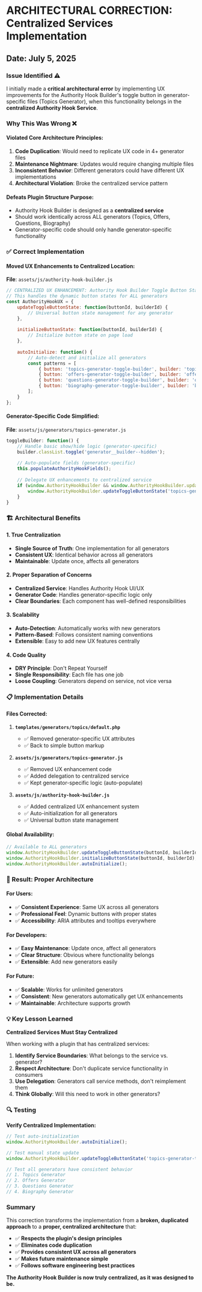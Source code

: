# ARCHITECTURAL CORRECTION: Centralized Services Implementation

## Date: July 5, 2025

### Issue Identified ⚠️
I initially made a **critical architectural error** by implementing UX improvements for the Authority Hook Builder's toggle button in generator-specific files (Topics Generator), when this functionality belongs in the **centralized Authority Hook Service**.

### Why This Was Wrong ❌

#### **Violated Core Architecture Principles:**
1. **Code Duplication**: Would need to replicate UX code in 4+ generator files
2. **Maintenance Nightmare**: Updates would require changing multiple files
3. **Inconsistent Behavior**: Different generators could have different UX implementations
4. **Architectural Violation**: Broke the centralized service pattern

#### **Defeats Plugin Structure Purpose:**
- Authority Hook Builder is designed as a **centralized service**
- Should work identically across ALL generators (Topics, Offers, Questions, Biography)
- Generator-specific code should only handle generator-specific functionality

### ✅ Correct Implementation

#### **Moved UX Enhancements to Centralized Location:**
**File**: `assets/js/authority-hook-builder.js`

```javascript
// CENTRALIZED UX ENHANCEMENT: Authority Hook Builder Toggle Button State Management
// This handles the dynamic button states for ALL generators
const AuthorityHookUX = {
    updateToggleButtonState: function(buttonId, builderId) {
        // Universal button state management for any generator
    },
    
    initializeButtonState: function(buttonId, builderId) {
        // Initialize button state on page load
    },
    
    autoInitialize: function() {
        // Auto-detect and initialize all generators
        const patterns = [
            { button: 'topics-generator-toggle-builder', builder: 'topics-generator-authority-hook-builder' },
            { button: 'offers-generator-toggle-builder', builder: 'offers-generator-authority-hook-builder' },
            { button: 'questions-generator-toggle-builder', builder: 'questions-generator-authority-hook-builder' },
            { button: 'biography-generator-toggle-builder', builder: 'biography-generator-authority-hook-builder' }
        ];
    }
};
```

#### **Generator-Specific Code Simplified:**
**File**: `assets/js/generators/topics-generator.js`

```javascript
toggleBuilder: function() {
    // Handle basic show/hide logic (generator-specific)
    builder.classList.toggle('generator__builder--hidden');
    
    // Auto-populate fields (generator-specific)
    this.populateAuthorityHookFields();
    
    // Delegate UX enhancements to centralized service
    if (window.AuthorityHookBuilder && window.AuthorityHookBuilder.updateToggleButtonState) {
        window.AuthorityHookBuilder.updateToggleButtonState('topics-generator-toggle-builder', 'topics-generator-authority-hook-builder');
    }
}
```

### 🏗️ Architectural Benefits

#### **1. True Centralization**
- **Single Source of Truth**: One implementation for all generators
- **Consistent UX**: Identical behavior across all generators
- **Maintainable**: Update once, affects all generators

#### **2. Proper Separation of Concerns**
- **Centralized Service**: Handles Authority Hook UI/UX
- **Generator Code**: Handles generator-specific logic only
- **Clear Boundaries**: Each component has well-defined responsibilities

#### **3. Scalability**
- **Auto-Detection**: Automatically works with new generators
- **Pattern-Based**: Follows consistent naming conventions
- **Extensible**: Easy to add new UX features centrally

#### **4. Code Quality**
- **DRY Principle**: Don't Repeat Yourself
- **Single Responsibility**: Each file has one job
- **Loose Coupling**: Generators depend on service, not vice versa

### 📋 Implementation Details

#### **Files Corrected:**

1. **`templates/generators/topics/default.php`**
   - ✅ Removed generator-specific UX attributes
   - ✅ Back to simple button markup

2. **`assets/js/generators/topics-generator.js`**
   - ✅ Removed UX enhancement code
   - ✅ Added delegation to centralized service
   - ✅ Kept generator-specific logic (auto-populate)

3. **`assets/js/authority-hook-builder.js`**
   - ✅ Added centralized UX enhancement system
   - ✅ Auto-initialization for all generators
   - ✅ Universal button state management

#### **Global Availability:**
```javascript
// Available to ALL generators
window.AuthorityHookBuilder.updateToggleButtonState(buttonId, builderId);
window.AuthorityHookBuilder.initializeButtonState(buttonId, builderId);
window.AuthorityHookBuilder.autoInitialize();
```

### 🎯 Result: Proper Architecture

#### **For Users:**
- ✅ **Consistent Experience**: Same UX across all generators
- ✅ **Professional Feel**: Dynamic buttons with proper states
- ✅ **Accessibility**: ARIA attributes and tooltips everywhere

#### **For Developers:**
- ✅ **Easy Maintenance**: Update once, affect all generators
- ✅ **Clear Structure**: Obvious where functionality belongs
- ✅ **Extensible**: Add new generators easily

#### **For Future:**
- ✅ **Scalable**: Works for unlimited generators
- ✅ **Consistent**: New generators automatically get UX enhancements
- ✅ **Maintainable**: Architecture supports growth

### 💡 Key Lesson Learned

**Centralized Services Must Stay Centralized**

When working with a plugin that has centralized services:

1. **Identify Service Boundaries**: What belongs to the service vs. generator?
2. **Respect Architecture**: Don't duplicate service functionality in consumers
3. **Use Delegation**: Generators call service methods, don't reimplement them
4. **Think Globally**: Will this need to work in other generators?

### 🔍 Testing

**Verify Centralized Implementation:**

```javascript
// Test auto-initialization
window.AuthorityHookBuilder.autoInitialize();

// Test manual state update
window.AuthorityHookBuilder.updateToggleButtonState('topics-generator-toggle-builder', 'topics-generator-authority-hook-builder');

// Test all generators have consistent behavior
// 1. Topics Generator
// 2. Offers Generator  
// 3. Questions Generator
// 4. Biography Generator
```

### Summary

This correction transforms the implementation from a **broken, duplicated approach** to a **proper, centralized architecture** that:

- ✅ **Respects the plugin's design principles**
- ✅ **Eliminates code duplication**
- ✅ **Provides consistent UX across all generators**
- ✅ **Makes future maintenance simple**
- ✅ **Follows software engineering best practices**

**The Authority Hook Builder is now truly centralized, as it was designed to be.**
